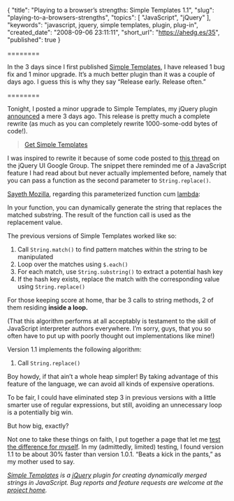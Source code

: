 {
  "title": "Playing to a browser’s strengths: Simple Templates 1.1",
  "slug": "playing-to-a-browsers-strengths",
  "topics": [
    "JavaScript",
    "jQuery"
  ],
  "keywords": "javascript, jquery, simple templates, plugin, plug-in",
  "created_date": "2008-09-06 23:11:11",
  "short_url": "https://ahedg.es/35",
  "published": true
}

========

In the 3 days since I first published [Simple Templates](https://plugins.jquery.com/project/simple-templates), I have released 1 bug fix and 1 minor upgrade. It’s a much better plugin than it was a couple of days ago. I guess this is why they say “Release early. Release often.”

========

Tonight, I posted a minor upgrade to Simple Templates, my jQuery plugin [announced](/blog/2008/09/03/introducing-jquery-simple-templates) a mere 3 days ago. This release is pretty much a complete rewrite (as much as you can completely rewrite 1000-some-odd bytes of code!).

> [Get Simple Templates](https://jquery-simple-templates.googlecode.com/files/jquery.tmpl.1.1.1.js)

I was inspired to rewrite it because of some code posted to [this thread](https://groups.google.com/group/jquery-ui/browse_thread/thread/45d0f5873dad0178/0f3c684499d89ff4) on the jQuery UI Google Group. The snippet there reminded me of a JavaScript feature I had read about but never actually implemented before, namely that you can pass a function as the second parameter to `String.replace()`.

[Sayeth Mozilla](https://developer.mozilla.org/En/Core_JavaScript_1.5_Reference/Global_Objects/String/Replace), regarding this parameterized function cum [lambda](https://dankogai.typepad.com/blog/2006/03/lambda_calculus.html):

In your function, you can dynamically generate the string that replaces the matched substring. The result of the function call is used as the replacement value.

The previous versions of Simple Templates worked like so:

1. Call `String.match()` to find pattern matches within the string to be manipulated
2. Loop over the matches using `$.each()`
3. For each match, use `String.substring()` to extract a potential hash key
4. If the hash key exists, replace the match with the corresponding value using `String.replace()`

For those keeping score at home, thar be 3 calls to string methods, 2 of them residing **inside a loop.**

(That this algorithm performs at all acceptably is testament to the skill of JavaScript interpreter authors everywhere. I’m sorry, guys, that you so often have to put up with poorly thought out implementations like mine!)

Version 1.1 implements the following algorithm:

1. Call `String.replace()`

Boy howdy, if that ain’t a whole heap simpler! By taking advantage of this feature of the language, we can avoid all kinds of expensive operations.

To be fair, I could have eliminated step 3 in previous versions with a little smarter use of regular expressions, but still, avoiding an unnecessary loop is a potentially big win.

But how big, exactly?

Not one to take these things on faith, I put together a page that let me [test the difference for myself](https://andrew.hedges.name/experiments/simple-templates-speed-test/). In my (admittedly, limited) testing, I found version 1.1 to be about 30% faster than version 1.0.1. “Beats a kick in the pants,” as my mother used to say.

_[Simple Templates](https://plugins.jquery.com/project/simple-templates) is a [jQuery](https://jquery.com/) plugin for creating dynamically merged strings in JavaScript. Bug reports and feature requests are welcome at the [project home](https://code.google.com/p/jquery-simple-templates/)._
